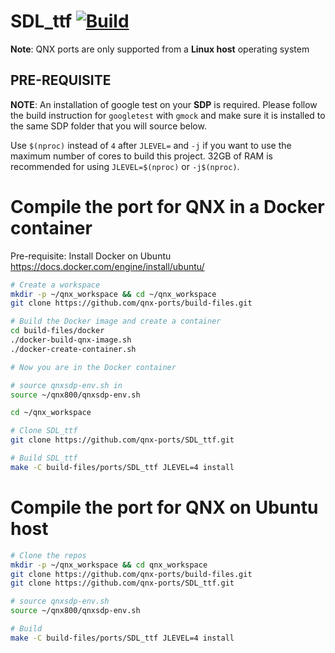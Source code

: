 # SDL_ttf [![Build](https://github.com/qnx-ports/build-files/actions/workflows/SDL_ttf.yml/badge.svg)](https://github.com/qnx-ports/build-files/actions/workflows/SDL_ttf.yml)

**Note**: QNX ports are only supported from a **Linux host** operating system

## PRE-REQUISITE
**NOTE**: An installation of google test on your **SDP** is required. Please follow the build instruction for `googletest` with `gmock` and make sure it is installed to the same SDP folder that you will source below.

Use `$(nproc)` instead of `4` after `JLEVEL=` and `-j` if you want to use the maximum number of cores to build this project.
32GB of RAM is recommended for using `JLEVEL=$(nproc)` or `-j$(nproc)`.

# Compile the port for QNX in a Docker container

Pre-requisite: Install Docker on Ubuntu https://docs.docker.com/engine/install/ubuntu/
```bash
# Create a workspace
mkdir -p ~/qnx_workspace && cd ~/qnx_workspace
git clone https://github.com/qnx-ports/build-files.git

# Build the Docker image and create a container
cd build-files/docker
./docker-build-qnx-image.sh
./docker-create-container.sh

# Now you are in the Docker container

# source qnxsdp-env.sh in
source ~/qnx800/qnxsdp-env.sh

cd ~/qnx_workspace

# Clone SDL_ttf
git clone https://github.com/qnx-ports/SDL_ttf.git

# Build SDL_ttf
make -C build-files/ports/SDL_ttf JLEVEL=4 install
```

# Compile the port for QNX on Ubuntu host
```bash
# Clone the repos
mkdir -p ~/qnx_workspace && cd qnx_workspace
git clone https://github.com/qnx-ports/build-files.git
git clone https://github.com/qnx-ports/SDL_ttf.git

# source qnxsdp-env.sh
source ~/qnx800/qnxsdp-env.sh

# Build
make -C build-files/ports/SDL_ttf JLEVEL=4 install
```
